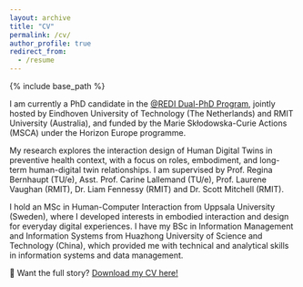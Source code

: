 ```yaml
---
layout: archive
title: "CV"
permalink: /cv/
author_profile: true
redirect_from:
  - /resume
---
```


{% include base_path %}

I am currently a PhD candidate in the [@REDI Dual-PhD Program]([https://www.rediprogram.eu/]), jointly hosted by Eindhoven University of Technology (The Netherlands) and RMIT University (Australia), and funded by the Marie Skłodowska-Curie Actions (MSCA) under the Horizon Europe programme. 

My research explores the interaction design of Human Digital Twins in preventive health context, with a focus on roles, embodiment, and long-term human-digital twin relationships. I am supervised by Prof. Regina Bernhaupt (TU/e), Asst. Prof. Carine Lallemand (TU/e), Prof. Laurene Vaughan (RMIT), Dr. Liam Fennessy (RMIT) and Dr. Scott Mitchell (RMIT).

I hold an MSc in Human-Computer Interaction from Uppsala University (Sweden), where I developed interests in embodied interaction and design for everyday digital experiences. I have my BSc in Information Management and Information Systems from Huazhong University of Science and Technology (China), which provided me with technical and analytical skills in information systems and data management.

📝 Want the full story?  [Download my CV here!](files/CV_Yinchu_Li.pdf)
